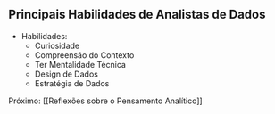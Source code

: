 ## Principais Habilidades de Analistas de Dados
- Habilidades:
	- Curiosidade
	- Compreensão do Contexto
	- Ter Mentalidade Técnica
	- Design de Dados
	- Estratégia de Dados

Próximo: [[Reflexões sobre o Pensamento Analítico]]

